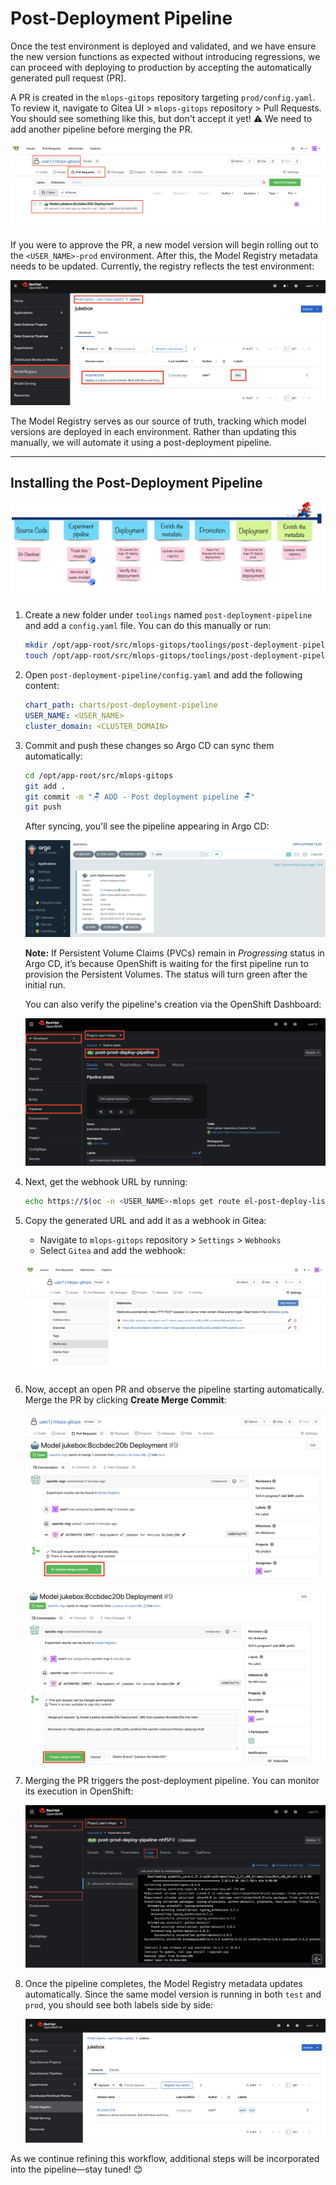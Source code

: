 # Post-Deployment Pipeline

Once the test environment is deployed and validated, and we have ensure the new version functions as expected without introducing regressions, we can proceed with deploying to production by accepting the automatically generated pull request (PR).

A PR is created in the `mlops-gitops` repository targeting `prod/config.yaml`. To review it, navigate to Gitea UI > `mlops-gitops` repository > Pull Requests. You should see something like this, but don't accept it yet! ⚠️ We need to add another pipeline before merging the PR.

![prod-pr-1.png](./images/prod-pr-1.png)

If you were to approve the PR, a new model version will begin rolling out to the `<USER_NAME>-prod` environment. After this, the Model Registry metadata needs to be updated. Currently, the registry reflects the test environment:

![mr-test.png](./images/mr-test.png)

The Model Registry serves as our source of truth, tracking which model versions are deployed in each environment. Rather than updating this manually, we will automate it using a post-deployment pipeline.

---

## Installing the Post-Deployment Pipeline

![tekton-post-deployment-pipeline.jpg](./images/tekton-post-deployment-pipeline.jpg)

1. Create a new folder under `toolings` named `post-deployment-pipeline` and add a `config.yaml` file. You can do this manually or run:

    ```bash
    mkdir /opt/app-root/src/mlops-gitops/toolings/post-deployment-pipeline
    touch /opt/app-root/src/mlops-gitops/toolings/post-deployment-pipeline/config.yaml
    ```

2. Open `post-deployment-pipeline/config.yaml` and add the following content:

    ```yaml
    chart_path: charts/post-deployment-pipeline
    USER_NAME: <USER_NAME>
    cluster_domain: <CLUSTER_DOMAIN>
    ```

3. Commit and push these changes so Argo CD can sync them automatically:

    ```bash
    cd /opt/app-root/src/mlops-gitops
    git add .
    git commit -m "🪑 ADD - Post deployment pipeline 🪑"
    git push
    ```

    After syncing, you'll see the pipeline appearing in Argo CD:

    ![post-deployment-pipeline.png](./images/post-deployment-pipeline.png)

    **Note:** If Persistent Volume Claims (PVCs) remain in *Progressing* status in Argo CD, it’s because OpenShift is waiting for the first pipeline run to provision the Persistent Volumes. The status will turn green after the initial run.

    You can also verify the pipeline's creation via the OpenShift Dashboard:

    ![post-deployment-pipeline-2.png](./images/post-deployment-pipeline-2.png)

4. Next, get the webhook URL by running:

    ```bash
    echo https://$(oc -n <USER_NAME>-mlops get route el-post-deploy-listener --template='{{ .spec.host }}')
    ```

5. Copy the generated URL and add it as a webhook in Gitea:

    - Navigate to `mlops-gitops` repository > `Settings` > `Webhooks`
    - Select `Gitea` and add the webhook:

    ![post-deployment-webhook.png](./images/post-deployment-webhook.png)

6. Now, accept an open PR and observe the pipeline starting automatically. Merge the PR by clicking **Create Merge Commit**:

    ![prod-pr-2.png](./images/prod-pr-2.png)

    ![prod-pr-3.png](./images/prod-pr-3.png)

7. Merging the PR triggers the post-deployment pipeline. You can monitor its execution in OpenShift:

    ![post-deployment-pipeline-run.png](./images/post-deployment-pipeline-run.png)

8. Once the pipeline completes, the Model Registry metadata updates automatically. Since the same model version is running in both `test` and `prod`, you should see both labels side by side:

    ![mr-prod.png](./images/mr-prod.png)

As we continue refining this workflow, additional steps will be incorporated into the pipeline—stay tuned! 😊